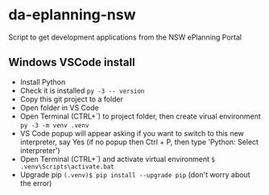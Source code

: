 # da-eplanning-nsw
Script to get development applications from the NSW ePlanning Portal

## Windows VSCode install

* Install Python
* Check it is installed `py -3 -- version`
* Copy this git project to a folder
* Open folder in VS Code
* Open Terminal (CTRL+\`) to project folder, then create virual environment `py -3 -m venv .venv`
* VS Code popup will appear asking if you want to switch to this new interpreter, say Yes (if no popup then Ctrl + P, then type 'Python: Select interpreter')
* Open Terminal (CTRL+\`) and activate virtual environment `$ .venv\Scripts\activate.bat`
* Upgrade pip `(.venv)$ pip install --upgrade pip` (don't worry about the error)
